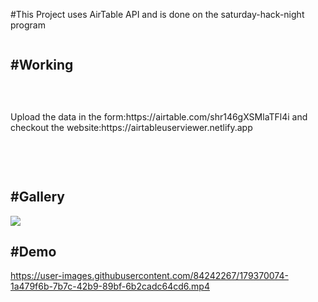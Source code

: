 #This Project uses AirTable API and is done on the saturday-hack-night program
<br>
<div style="display:flex;flex-direction:column;gap:30px;">
<h2>#Working</h2>
<p>Upload the data in the form:https://airtable.com/shr146gXSMlaTFl4i
and checkout the website:https://airtableuserviewer.netlify.app</p>
<div>
<br>
<h2>#Gallery</h2>
<img src="https://i.postimg.cc/Xq24jZDf/unknown-1.png"></img>
<h2>#Demo</h2>




https://user-images.githubusercontent.com/84242267/179370074-1a479f6b-7b7c-42b9-89bf-6b2cadc64cd6.mp4

